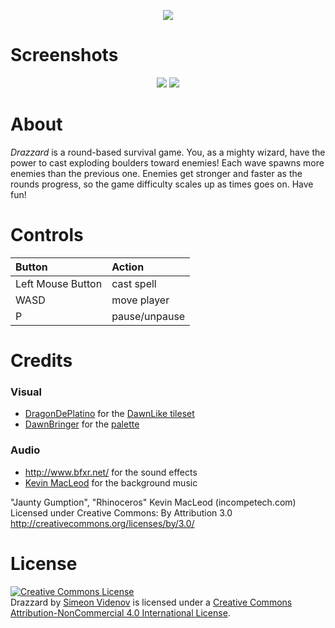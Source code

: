 <p align="center">
  <img src="https://raw.github.com/simeon/Drazzard/master/logos/GithubHeaderLogo.png"/>
</p>

# Screenshots

<p align="center">
  <img src="https://raw.github.com/simeon/Drazzard/master/logos/Screenshot_1.png"/>
  <img src="https://raw.github.com/simeon/Drazzard/master/logos/Screenshot_2.png"/>
</p>

# About
_Drazzard_ is a round-based survival game.  You, as a mighty wizard, have the power to cast exploding boulders toward enemies!  Each wave spawns more enemies than the previous one.  Enemies get stronger and faster as the rounds progress, so the game difficulty scales up as times goes on.  Have fun!

# Controls
| Button            | Action        |
| :-----------------|:--------------|
| Left Mouse Button | cast spell    |
| WASD              | move player   |
| P                 | pause/unpause |

# Credits

### Visual
* [DragonDePlatino](http://opengameart.org/users/dragondeplatino) for the [DawnLike tileset](http://opengameart.org/content/dawnlike-16x16-universal-rogue-like-tileset-v181)
* [DawnBringer](http://pixeljoint.com/p/23821.htm) for the [palette](http://pixeljoint.com/forum/forum_posts.asp?TID=12795)

### Audio
* http://www.bfxr.net/ for the sound effects
* [Kevin MacLeod](http://incompetech.com) for the background music

"Jaunty Gumption", "Rhinoceros"
Kevin MacLeod (incompetech.com)
Licensed under Creative Commons: By Attribution 3.0
http://creativecommons.org/licenses/by/3.0/

# License
<a rel="license" href="http://creativecommons.org/licenses/by-nc/4.0/"><img alt="Creative Commons License" style="border-width:0" src="https://i.creativecommons.org/l/by-nc/4.0/88x31.png" /></a><br /><span xmlns:dct="http://purl.org/dc/terms/" href="http://purl.org/dc/dcmitype/InteractiveResource" property="dct:title" rel="dct:type">Drazzard</span> by <a xmlns:cc="http://creativecommons.org/ns#" href="http://simeon.io" property="cc:attributionName" rel="cc:attributionURL">Simeon Videnov</a> is licensed under a <a rel="license" href="http://creativecommons.org/licenses/by-nc/4.0/">Creative Commons Attribution-NonCommercial 4.0 International License</a>.
